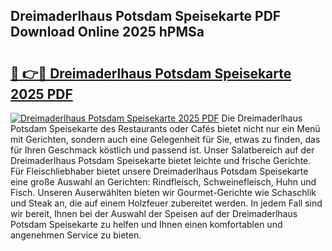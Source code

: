 ## Dreimaderlhaus Potsdam Speisekarte PDF Download Online 2025 hPMSa

# <h2><a href="http://gcb3n0t.nevu.top/?p=Dreimaderlhaus+Potsdam+Speisekarte">🔗 👉🔴 Dreimaderlhaus Potsdam Speisekarte 2025 PDF</a></h2>

[![Dreimaderlhaus Potsdam Speisekarte 2025 PDF](https://i.imgur.com/dBaPXMq.png)](http://gcb3n0t.nevu.top/?p=Dreimaderlhaus+Potsdam+Speisekarte)
Die Dreimaderlhaus Potsdam Speisekarte des Restaurants oder Cafés bietet nicht nur ein Menü mit Gerichten, sondern auch eine Gelegenheit für Sie, etwas zu finden, das für Ihren Geschmack köstlich und passend ist. Unser Salatbereich auf der Dreimaderlhaus Potsdam Speisekarte bietet leichte und frische Gerichte. Für Fleischliebhaber bietet unsere Dreimaderlhaus Potsdam Speisekarte eine große Auswahl an Gerichten: Rindfleisch, Schweinefleisch, Huhn und Fisch. Unseren Auserwählten bieten wir Gourmet-Gerichte wie Schaschlik und Steak an, die auf einem Holzfeuer zubereitet werden. In jedem Fall sind wir bereit, Ihnen bei der Auswahl der Speisen auf der Dreimaderlhaus Potsdam Speisekarte zu helfen und Ihnen einen komfortablen und angenehmen Service zu bieten.
